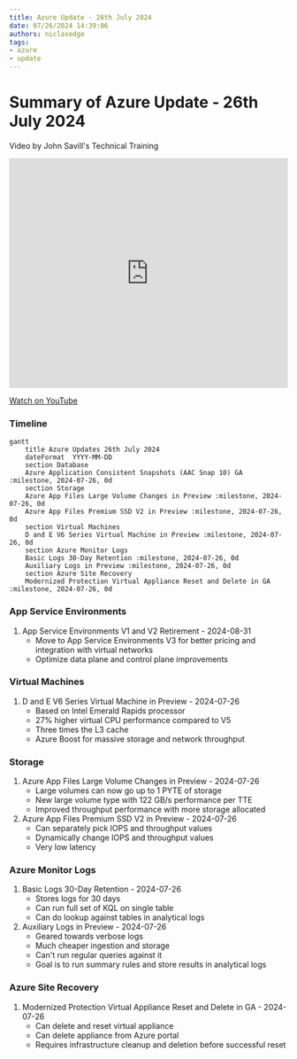 ```yaml
---
title: Azure Update - 26th July 2024
date: 07/26/2024 14:39:06
authors: niclasedge
tags:
- azure
- update
---
```


# Summary of Azure Update - 26th July 2024

Video by John Savill's Technical Training

<iframe width="100%" height="415" src="https://www.youtube.com/embed/BYWhi_FNTHY" frameborder="0" allowfullscreen></iframe>

[Watch on YouTube](https://www.youtube.com/watch?v=BYWhi_FNTHY)

### Timeline
```mermaid
gantt
    title Azure Updates 26th July 2024
    dateFormat  YYYY-MM-DD
    section Database
    Azure Application Consistent Snapshots (AAC Snap 10) GA :milestone, 2024-07-26, 0d
    section Storage
    Azure App Files Large Volume Changes in Preview :milestone, 2024-07-26, 0d
    Azure App Files Premium SSD V2 in Preview :milestone, 2024-07-26, 0d
    section Virtual Machines
    D and E V6 Series Virtual Machine in Preview :milestone, 2024-07-26, 0d
    section Azure Monitor Logs
    Basic Logs 30-Day Retention :milestone, 2024-07-26, 0d
    Auxiliary Logs in Preview :milestone, 2024-07-26, 0d
    section Azure Site Recovery
    Modernized Protection Virtual Appliance Reset and Delete in GA :milestone, 2024-07-26, 0d
```

### App Service Environments
1. App Service Environments V1 and V2 Retirement - 2024-08-31
   - Move to App Service Environments V3 for better pricing and integration with virtual networks
   - Optimize data plane and control plane improvements

### Virtual Machines
1. D and E V6 Series Virtual Machine in Preview - 2024-07-26
   - Based on Intel Emerald Rapids processor
   - 27% higher virtual CPU performance compared to V5
   - Three times the L3 cache
   - Azure Boost for massive storage and network throughput

### Storage
1. Azure App Files Large Volume Changes in Preview - 2024-07-26
   - Large volumes can now go up to 1 PYTE of storage
   - New large volume type with 122 GB/s performance per TTE
   - Improved throughput performance with more storage allocated
2. Azure App Files Premium SSD V2 in Preview - 2024-07-26
   - Can separately pick IOPS and throughput values
   - Dynamically change IOPS and throughput values
   - Very low latency

### Azure Monitor Logs
1. Basic Logs 30-Day Retention - 2024-07-26
   - Stores logs for 30 days
   - Can run full set of KQL on single table
   - Can do lookup against tables in analytical logs
2. Auxiliary Logs in Preview - 2024-07-26
   - Geared towards verbose logs
   - Much cheaper ingestion and storage
   - Can't run regular queries against it
   - Goal is to run summary rules and store results in analytical logs

### Azure Site Recovery
1. Modernized Protection Virtual Appliance Reset and Delete in GA - 2024-07-26
   - Can delete and reset virtual appliance
   - Can delete appliance from Azure portal
   - Requires infrastructure cleanup and deletion before successful reset
